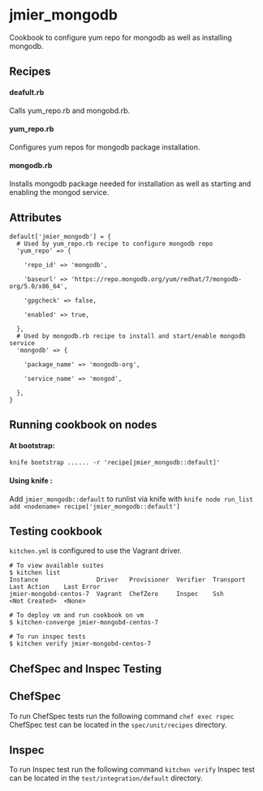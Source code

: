 # jmier_mongodb

Cookbook to configure yum repo for mongodb as well as installing mongodb.

## Recipes

#### deafult.rb 
Calls yum_repo.rb and mongobd.rb.
#### yum_repo.rb
Configures yum repos for mongodb package installation. 
#### mongodb.rb
Installs mongodb package needed for installation as well as starting and enabling the mongod service. 

## Attributes 
```
default['jmier_mongodb'] = {
  # Used by yum_repo.rb recipe to configure mongodb repo
  'yum_repo' => {

    'repo_id' => 'mongodb',

    'baseurl' => 'https://repo.mongodb.org/yum/redhat/7/mongodb-org/5.0/x86_64',

    'gpgcheck' => false,

    'enabled' => true,

  },
  # Used by mongodb.rb recipe to install and start/enable mongodb service
  'mongodb' => {

    'package_name' => 'mongodb-org',

    'service_name' => 'mongod',

  },
}
```
## Running cookbook on nodes
#### At bootstrap:
`knife bootstrap ...... -r 'recipe[jmier_mongodb::default]'`
#### Using knife :

Add `jmier_mongodb::default` to runlist via knife with `knife node run_list add <nodename> recipe['jmier_mongodb::default']`

## Testing cookbook
`kitchen.yml` is configured to use the Vagrant driver. 
```
# To view available suites 
$ kitchen list
Instance                Driver   Provisioner  Verifier  Transport  Last Action    Last Error
jmier-mongobd-centos-7  Vagrant  ChefZero     Inspec    Ssh        <Not Created>  <None>

# To deploy vm and run cookbook on vm
$ kitchen-converge jmier-mongobd-centos-7

# To run inspec tests
$ kitchen verify jmier-mongobd-centos-7
```
## ChefSpec and Inspec Testing

## ChefSpec
To run ChefSpec tests run the following command
`chef exec rspec`
ChefSpec test can be located in the `spec/unit/recipes` directory.

## Inspec
To run Inspec test run the following command 
`kitchen verify`
Inspec test can be located in the `test/integration/default` directory.